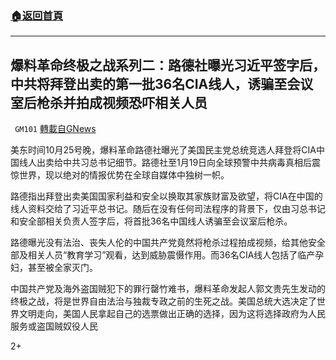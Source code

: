 ###  [:house:返回首頁](https://github.com/ourhimalayas/txt)
---

## 爆料革命终极之战系列二：路德社曝光习近平签字后，中共将拜登出卖的第一批36名CIA线人，诱骗至会议室后枪杀并拍成视频恐吓相关人员
` GM101` [轉載自GNews](https://gnews.org/zh-hans/454941/)

美东时间10月25号晚，爆料革命路德社曝光了美国民主党总统竞选人拜登将CIA中国线人出卖给中共习总书记细节。路德社至1月19日向全球预警中共病毒真相后震惊世界，现以绝对的情报优势在全球自媒体中独树一帜。

路德指出拜登出卖美国国家利益和安全以换取其家族财富及欲望，将CIA在中国的线人资料交给了习近平总书记。随后在没有任何司法程序的背景下，仅由习总书记和安全部相关负责人签字后，将首批36名中国线人诱骗至会议室后枪杀。

路德曝光没有法治、丧失人伦的中国共产党竟然将枪杀过程拍成视频，给其他安全部及相关人员“教育学习”观看，达到威胁震慑作用。而36名CIA线人包括了临产孕妇，甚至被全家灭门。

中国共产党及海外盗国贼犯下的罪行罄竹难书，爆料革命发起人郭文贵先生发动的终极之战，将是世界自由法治与独裁专政之前的生死之战。美国总统大选决定了世界文明走向，美国人民拿起自己的选票做出正确的选择，因为这将选择政府为人民服务或盗国贼奴役人民

2+
